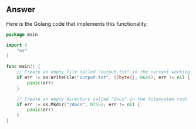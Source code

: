 ## Answer

Here is the Golang code that implements this functionality:

```go
package main

import (
    "os"
)

func main() {
    // Create an empty file called "output.txt" in the current working directory
    if err := os.WriteFile("output.txt", []byte{}, 0644); err != nil {
        panic(err)
    }

    // Create an empty directory called "docs" in the filesystem root
    if err := os.Mkdir("/docs", 0755); err != nil {
        panic(err)
    }
}
```
